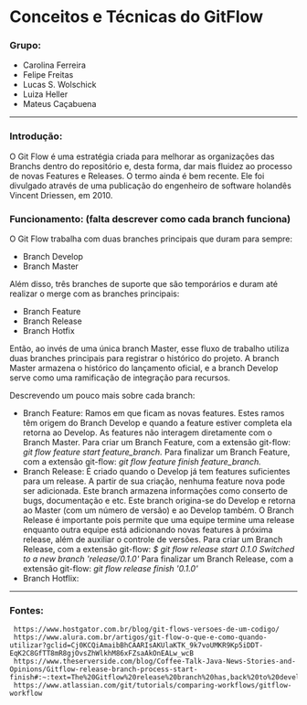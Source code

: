 # Conceitos e Técnicas do GitFlow


### Grupo:
- Carolina Ferreira
- Felipe Freitas
- Lucas S. Wolschick
- Luiza Heller
- Mateus Caçabuena

<hr />

### Introdução:
O Git Flow é uma estratégia criada para melhorar as organizações das Branchs dentro do repositório e, desta forma, dar mais fluidez ao processo de novas Features e Releases. O termo ainda é bem recente. Ele foi divulgado através de uma publicação do engenheiro de software holandês Vincent Driessen, em 2010.
### Funcionamento: (falta descrever como cada branch funciona)
O Git Flow trabalha com duas branches principais que duram para sempre:
- Branch Develop
- Branch Master  

Além disso, três branches de suporte que são temporários e duram até realizar o merge com as branches principais:
- Branch Feature 
- Branch Release 
- Branch Hotfix

Então, ao invés de uma única branch Master, esse fluxo de trabalho utiliza duas branches principais para registrar o histórico do projeto. A branch Master armazena o histórico do lançamento oficial, e a branch Develop serve como uma ramificação de integração para recursos.

Descrevendo um pouco mais sobre cada branch: 
- Branch Feature: Ramos em que ficam as novas features. Estes ramos têm origem do Branch Develop e quando a feature estiver completa ela retorna ao Develop. As features não interagem diretamente com o Branch Master.
 Para criar um Branch Feature, com a extensão git-flow: *git flow feature start feature_branch.*
 Para finalizar um Branch Feature, com a extensão git-flow: *git flow feature finish feature_branch.*
- Branch Release: É criado quando o Develop já tem features suficientes para um release. A partir de sua criação, nenhuma feature nova pode ser adicionada. Este branch armazena informações como conserto de bugs, documentação e etc. Este branch origina-se do Develop e retorna ao Master (com um número de versão) e ao Develop também. O Branch Release é importante pois permite que uma equipe termine uma release enquanto outra equipe está adicionando novas features à próxima release, além de auxiliar o controle de versões.
 Para criar um Branch Release, com a extensão git-flow: *$ git flow release start 0.1.0
Switched to a new branch 'release/0.1.0'*
 Para finalizar um Branch Release, com a extensão git-flow: *git flow release finish '0.1.0'* 
- Branch Hotflix: 
<hr />

### Fontes:
     https://www.hostgator.com.br/blog/git-flows-versoes-de-um-codigo/
     https://www.alura.com.br/artigos/git-flow-o-que-e-como-quando-utilizar?gclid=Cj0KCQiAmaibBhCAARIsAKUlaKTK_9k7voUMKR9Kp5iDDT-EqK2C8GfTT8mR8gjOvsZhWlkhM86xFZsaAkOnEALw_wcB
     https://www.theserverside.com/blog/Coffee-Talk-Java-News-Stories-and-Opinions/Gitflow-release-branch-process-start-finish#:~:text=The%20Gitflow%20release%20branch%20has,back%20to%20development%20and%20hotfixes.
     https://www.atlassian.com/git/tutorials/comparing-workflows/gitflow-workflow
